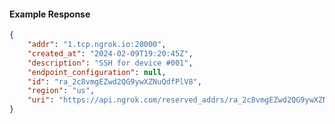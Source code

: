 <!-- Code generated for API Clients. DO NOT EDIT. -->

#### Example Response

```json
{
	"addr": "1.tcp.ngrok.io:20000",
	"created_at": "2024-02-09T19:20:45Z",
	"description": "SSH for device #001",
	"endpoint_configuration": null,
	"id": "ra_2c8vmgEZwd2QG9ywXZNuQdfPlV8",
	"region": "us",
	"uri": "https://api.ngrok.com/reserved_addrs/ra_2c8vmgEZwd2QG9ywXZNuQdfPlV8"
}
```
